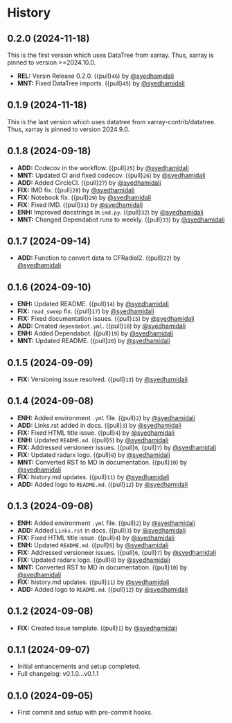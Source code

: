 # History

## 0.2.0 (2024-11-18)
This is the first version which uses DataTree from xarray. Thus, xarray is pinned to version >=2024.10.0.
- **REL:** Versin Release 0.2.0. ({pull}`46`) by [@syedhamidali](https://github.com/syedhamidali)
- **MNT:** Fixed DataTree imports. ({pull}`45`) by [@syedhamidali](https://github.com/syedhamidali)

## 0.1.9 (2024-11-18)
This is the last version which uses datatree from xarray-contrib/datatree. Thus, xarray is pinned to version 2024.9.0.

## 0.1.8 (2024-09-18)
- **ADD:** Codecov in the workflow. ({pull}`25`) by [@syedhamidali](https://github.com/syedhamidali)
- **MNT:** Updated CI and fixed codecov. ({pull}`26`) by [@syedhamidali](https://github.com/syedhamidali)
- **ADD:** Added CircleCI. ({pull}`27`) by [@syedhamidali](https://github.com/syedhamidali)
- **FIX:** IMD fix. ({pull}`28`) by [@syedhamidali](https://github.com/syedhamidali)
- **FIX:** Notebook fix. ({pull}`29`) by [@syedhamidali](https://github.com/syedhamidali)
- **FIX:** Fixed IMD. ({pull}`31`) by [@syedhamidali](https://github.com/syedhamidali)
- **ENH:** Improved docstrings in `imd.py`. ({pull}`32`) by [@syedhamidali](https://github.com/syedhamidali)
- **MNT:** Changed Dependabot runs to weekly. ({pull}`33`) by [@syedhamidali](https://github.com/syedhamidali)

## 0.1.7 (2024-09-14)
- **ADD:** Function to convert data to CFRadial2. ({pull}`22`) by [@syedhamidali](https://github.com/syedhamidali)

## 0.1.6 (2024-09-10)
- **ENH:** Updated README. ({pull}`14`) by [@syedhamidali](https://github.com/syedhamidali)
- **FIX:** `read_sweep` fix. ({pull}`17`) by [@syedhamidali](https://github.com/syedhamidali)
- **FIX:** Fixed documentation issues. ({pull}`15`) by [@syedhamidali](https://github.com/syedhamidali)
- **ADD:** Created `dependabot.yml`. ({pull}`18`) by [@syedhamidali](https://github.com/syedhamidali)
- **ENH:** Added Dependabot. ({pull}`19`) by [@syedhamidali](https://github.com/syedhamidali)
- **MNT:** Updated README. ({pull}`20`) by [@syedhamidali](https://github.com/syedhamidali)

## 0.1.5 (2024-09-09)
- **FIX:** Versioning issue resolved. ({pull}`13`) by [@syedhamidali](https://github.com/syedhamidali)

## 0.1.4 (2024-09-08)
- **ENH:** Added environment `.yml` file. ({pull}`2`) by [@syedhamidali](https://github.com/syedhamidali)
- **ADD:** Links.rst added in docs. ({pull}`3`) by [@syedhamidali](https://github.com/syedhamidali)
- **FIX:** Fixed HTML title issue. ({pull}`4`) by [@syedhamidali](https://github.com/syedhamidali)
- **ENH:** Updated `README.md`. ({pull}`5`) by [@syedhamidali](https://github.com/syedhamidali)
- **FIX:** Addressed versioneer issues. ({pull}`6`, {pull}`7`) by [@syedhamidali](https://github.com/syedhamidali)
- **FIX:** Updated radarx logo. ({pull}`8`) by [@syedhamidali](https://github.com/syedhamidali)
- **MNT:** Converted RST to MD in documentation. ({pull}`10`) by [@syedhamidali](https://github.com/syedhamidali)
- **FIX:** history.md updates. ({pull}`11`) by [@syedhamidali](https://github.com/syedhamidali)
- **ADD:** Added logo to `README.md`. ({pull}`12`) by [@syedhamidali](https://github.com/syedhamidali)

## 0.1.3 (2024-09-08)
- **ENH:** Added environment `.yml` file. ({pull}`2`) by [@syedhamidali](https://github.com/syedhamidali)
- **ADD:** Added `Links.rst` in docs. ({pull}`3`) by [@syedhamidali](https://github.com/syedhamidali)
- **FIX:** Fixed HTML title issue. ({pull}`4`) by [@syedhamidali](https://github.com/syedhamidali)
- **ENH:** Updated `README.md`. ({pull}`5`) by [@syedhamidali](https://github.com/syedhamidali)
- **FIX:** Addressed versioneer issues. ({pull}`6`, {pull}`7`) by [@syedhamidali](https://github.com/syedhamidali)
- **FIX:** Updated radarx logo. ({pull}`8`) by [@syedhamidali](https://github.com/syedhamidali)
- **MNT:** Converted RST to MD in documentation. ({pull}`10`) by [@syedhamidali](https://github.com/syedhamidali)
- **FIX:** history.md updates. ({pull}`11`) by [@syedhamidali](https://github.com/syedhamidali)
- **ADD:** Added logo to `README.md`. ({pull}`12`) by [@syedhamidali](https://github.com/syedhamidali)

## 0.1.2 (2024-09-08)
- **FIX:** Created issue template. ({pull}`1`) by [@syedhamidali](https://github.com/syedhamidali)

## 0.1.1 (2024-09-07)
- Initial enhancements and setup completed.
- Full changelog: v0.1.0...v0.1.1

## 0.1.0 (2024-09-05)
- First commit and setup with pre-commit hooks.
